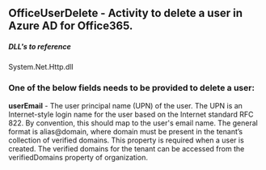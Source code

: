 ## OfficeUserDelete - Activity to delete a user in Azure AD for Office365.

##### DLL's to reference
System.Net.Http.dll


### One of the below fields needs to be provided to delete a user:
**userEmail**   - 		The user principal name (UPN) of the user.
                        The UPN is an Internet-style login name for the user based on the Internet standard
                        RFC 822. By convention, this should map to the user's email name. The general
                        format is alias@domain, where domain must be present in the tenant’s collection
                        of verified domains. This property is required when a user is created. The verified
                        domains for the tenant can be accessed from the verifiedDomains property of organization.                  
